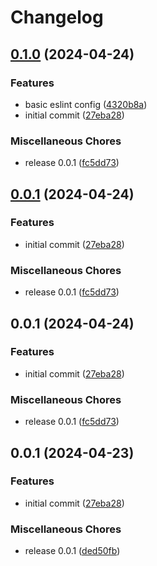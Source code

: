 # Changelog

## [0.1.0](https://github.com/daribock/nodejs-boilerplate/compare/v0.0.1...v0.1.0) (2024-04-24)


### Features

* basic eslint config ([4320b8a](https://github.com/daribock/nodejs-boilerplate/commit/4320b8ad9ca60efa6fc23ed3f8979f25f322f8f9))
* initial commit ([27eba28](https://github.com/daribock/nodejs-boilerplate/commit/27eba28dfa022960d9a7ab4017947766b7f5e5d2))


### Miscellaneous Chores

* release 0.0.1 ([fc5dd73](https://github.com/daribock/nodejs-boilerplate/commit/fc5dd73c77e8a18cbdfb3e90d650fb62554b89c2))

## [0.0.1](https://github.com/daribock/nodejs-boilerplate/compare/v0.0.1...v0.0.1) (2024-04-24)


### Features

* initial commit ([27eba28](https://github.com/daribock/nodejs-boilerplate/commit/27eba28dfa022960d9a7ab4017947766b7f5e5d2))


### Miscellaneous Chores

* release 0.0.1 ([fc5dd73](https://github.com/daribock/nodejs-boilerplate/commit/fc5dd73c77e8a18cbdfb3e90d650fb62554b89c2))

## 0.0.1 (2024-04-24)


### Features

* initial commit ([27eba28](https://github.com/daribock/nodejs-boilerplate/commit/27eba28dfa022960d9a7ab4017947766b7f5e5d2))


### Miscellaneous Chores

* release 0.0.1 ([fc5dd73](https://github.com/daribock/nodejs-boilerplate/commit/fc5dd73c77e8a18cbdfb3e90d650fb62554b89c2))

## 0.0.1 (2024-04-23)


### Features

* initial commit ([27eba28](https://github.com/daribock/nodejs-boilerplate/commit/27eba28dfa022960d9a7ab4017947766b7f5e5d2))


### Miscellaneous Chores

* release 0.0.1 ([ded50fb](https://github.com/daribock/nodejs-boilerplate/commit/ded50fbd6771d29125cfe7200f7d4266e3d692a9))
